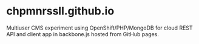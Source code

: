 chpmnrssll.github.io
=====================

Multiuser CMS experiment using OpenShift/PHP/MongoDB for cloud REST API and client app in backbone.js hosted from GitHub pages.
